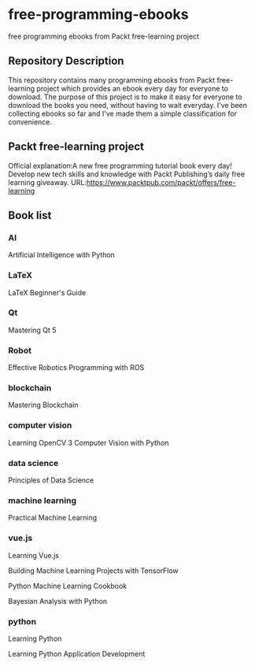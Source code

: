# free-programming-ebooks
free programming ebooks from Packt free-learning project

## Repository Description
This repository contains many programming ebooks from Packt free-learning project which provides an ebook every day for everyone to download.
The purpose of this project is to make it easy for everyone to download the books you need, without having to wait everyday.
I've been collecting ebooks so far and I've made them a simple classification for convenience.

## Packt free-learning project
Official explanation:A new free programming tutorial book every day! 
Develop new tech skills and knowledge with Packt Publishing’s daily free learning giveaway.
URL:https://www.packtpub.com/packt/offers/free-learning

## Book list

### AI
Artificial Intelligence with Python

### LaTeX
LaTeX Beginner's Guide

### Qt
Mastering Qt 5

### Robot
Effective Robotics Programming with ROS

### blockchain
Mastering Blockchain

### computer vision
Learning OpenCV 3 Computer Vision with Python

### data science
Principles of Data Science

### machine learning 
Practical Machine Learning

### vue.js
Learning Vue.js

Building Machine Learning Projects with TensorFlow

Python Machine Learning Cookbook

Bayesian Analysis with Python

### python 
Learning Python

Learning Python Application Development



